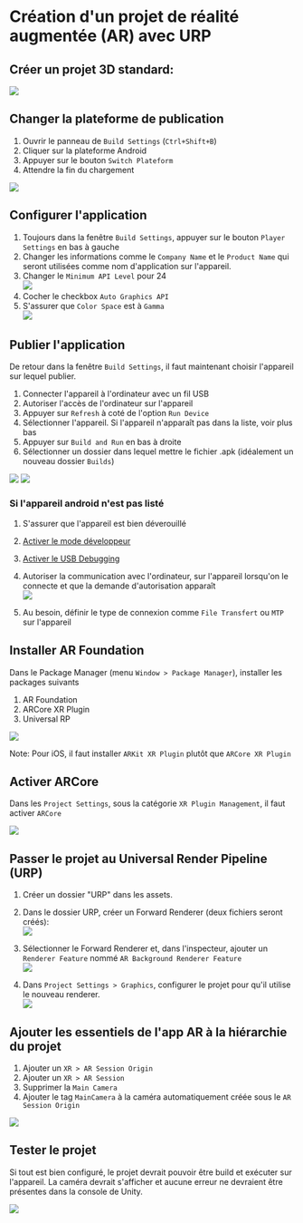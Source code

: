 # Création d'un projet de réalité augmentée (AR) avec URP

## Créer un projet 3D standard:
![](images/creation_projet/creation_projet.png)

## Changer la plateforme de publication
1. Ouvrir le panneau de `Build Settings` (`Ctrl+Shift+B`)
2. Cliquer sur la plateforme Android
3. Appuyer sur le bouton `Switch Plateform`
4. Attendre la fin du chargement

![](images/creation_projet/switch_platform.png)

## Configurer l'application
1. Toujours dans la fenêtre `Build Settings`, appuyer sur le bouton `Player Settings` en bas à gauche
2. Changer les informations comme le `Company Name` et le `Product Name` qui seront utilisées comme nom d'application sur l'appareil.
3. Changer le `Minimum API Level` pour 24<br>
![](images/creation_projet/api_level.png)
4. Cocher le checkbox `Auto Graphics API`
5. S'assurer que `Color Space` est à `Gamma`<br> 
![](images/creation_projet/color_space.png)


## Publier l'application 
De retour dans la fenêtre `Build Settings`, il faut maintenant choisir l'appareil sur lequel publier.
1. Connecter l'appareil à l'ordinateur avec un fil USB
3. Autoriser l'accès de l'ordinateur sur l'appareil
4. Appuyer sur `Refresh` à coté de l'option `Run Device`
5. Sélectionner l'appareil. Si l'appareil n'apparaît pas dans la liste, voir plus bas
6. Appuyer sur `Build and Run` en bas à droite
7. Sélectionner un dossier dans lequel mettre le fichier .apk (idéalement un nouveau dossier `Builds`)

![](images/creation_projet/select_device.png)
![](images/creation_projet/first_build.jpg)

### Si l'appareil **android n'est pas listé**
1. S'assurer que l'appareil est bien déverouillé
2. [Activer le mode développeur](https://developer.android.com/studio/debug/dev-options)
3. [Activer le USB Debugging](https://developer.android.com/studio/debug/dev-options#enable)
4. Autoriser la communication avec l'ordinateur, sur l'appareil lorsqu'on le connecte et que la demande d'autorisation apparaît<br>
![](images/creation_projet/autorisation.jpg)

5. Au besoin, définir le type de connexion comme `File Transfert` ou `MTP` sur l'appareil

## Installer AR Foundation
Dans le Package Manager (menu `Window > Package Manager`), installer les packages suivants
1. AR Foundation
2. ARCore XR Plugin
4. Universal RP

![](images/creation_projet/package_manager.png)

Note: Pour iOS, il faut installer `ARKit XR Plugin` plutôt que `ARCore XR Plugin`

## Activer ARCore
Dans les `Project Settings`, sous la catégorie `XR Plugin Management`, il faut activer `ARCore`

![](images/creation_projet/xr_plugin.png)

## Passer le projet au Universal Render Pipeline (URP)
1. Créer un dossier "URP" dans les assets.
2. Dans le dossier URP, créer un Forward Renderer (deux fichiers seront créés):<br>
![](images/creation_projet/create_urp.png)

3. Sélectionner le Forward Renderer et, dans l'inspecteur, ajouter un `Renderer Feature` nommé `AR Background Renderer Feature`<br>
![](images/creation_projet/ar_camera_feature.png)

4. Dans `Project Settings > Graphics`, configurer le projet pour qu'il utilise le nouveau renderer.<br>
![](images/creation_projet/project_settings_urp.png)

## Ajouter les essentiels de l'app AR à la hiérarchie du projet

1. Ajouter un `XR > AR Session Origin`
2. Ajouter un `XR > AR Session`
3. Supprimer la `Main Camera`
4. Ajouter le tag `MainCamera` à la caméra automatiquement créée sous le `AR Session Origin`

![](images/creation_projet/ar_camera.png)

## Tester le projet

Si tout est bien configuré, le projet devrait pouvoir être build et exécuter sur l'appareil. La caméra devrait s'afficher et aucune erreur ne devraient être présentes dans la console de Unity.

![](images/creation_projet/last_build.jpg)